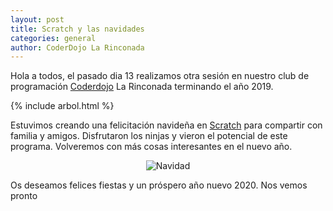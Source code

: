 ```yaml
---
layout: post
title: Scratch y las navidades
categories: general
author: CoderDojo La Rinconada
---
```



Hola a todos, el pasado dia 13 realizamos otra sesión en nuestro club de programación [Coderdojo](https://coderdojo.com/es-ES) La Rinconada terminando el año 2019. 


{% include arbol.html %}


Estuvimos creando una felicitación navideña en [Scratch] para compartir con familia y amigos. Disfrutaron los ninjas y vieron el potencial de este programa. Volveremos con más cosas interesantes en el nuevo año.

<span style="display:block;text-align:center">![Navidad]({{site.baseurl}}/images/1312.png "Felicitación de Navidad")</span>


 Os deseamos felices fiestas y un próspero año nuevo 2020. Nos vemos pronto


[Scratch]:https://scratch.mit.edu/



